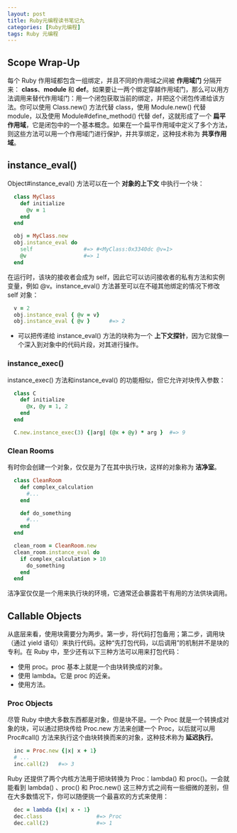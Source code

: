 ```yaml
---
layout: post
title: Ruby元编程读书笔记九
categories: [Ruby元编程]
tags: Ruby 元编程
---
```


## Scope Wrap-Up

每个 Ruby 作用域都包含一组绑定，并且不同的作用域之间被 **作用域门** 分隔开来： **class**、**module** 和 **def**。如果要让一两个绑定穿越作用域门，那么可以用方法调用来替代作用域门：用一个闭包获取当前的绑定，并把这个闭包传递给该方法。你可以使用 Class.new() 方法代替 class，使用 Module.new() 代替 module，以及使用 Module#define_method() 代替 def，这就形成了一个 **扁平作用域**，它是闭包中的一个基本概念。如果在一个扁平作用域中定义了多个方法，则这些方法可以用一个作用域门进行保护，并共享绑定，这种技术称为 **共享作用域**。

## instance_eval()

Object#instance_eval() 方法可以在一个 **对象的上下文** 中执行一个块：
```ruby
  class MyClass
    def initialize
      @v = 1
    end
  end

  obj = MyClass.new
  obj.instance_eval do
    self                #=> #<MyClass:0x3340dc @v=1>
    @v                  #=> 1
  end
```
在运行时，该块的接收者会成为 self，因此它可以访问接收者的私有方法和实例变量，例如 @v。instance_eval() 方法甚至可以在不碰其他绑定的情况下修改 self 对象：
```ruby
  v = 2
  obj.instance_eval { @v = v}
  obj.instance_eval { @v }      #=> 2
```
* 可以把传递给 instance_eval() 方法的块称为一个 **上下文探针**，因为它就像一个深入到对象中的代码片段，对其进行操作。

### instance_exec()
instance_exec() 方法和instance_eval() 的功能相似，但它允许对块传入参数：
```ruby
  class C
    def initialize
      @x, @y = 1, 2
    end
  end

  C.new.instance_exec(3) {|arg| (@x + @y) * arg }  #=> 9
```

### Clean Rooms
有时你会创建一个对象，仅仅是为了在其中执行块，这样的对象称为 **洁净室**。
```ruby
  class CleanRoom
    def complex_calculation
      #...
    end

    def do_something
      #...
    end
  end

  clean_room = CleanRoom.new
  clean_room.instance_eval do
    if complex_calculation > 10
      do_something
    end
  end
```
洁净室仅仅是一个用来执行块的环境，它通常还会暴露若干有用的方法供块调用。

## Callable Objects

从底层来看，使用块需要分为两步。第一步，将代码打包备用；第二步，调用块（通过 yield 语句）来执行代码。这种“先打包代码，以后调用”的机制并不是块的专利。在 Ruby 中，至少还有以下三种方法可以用来打包代码：
* 使用 proc。proc 基本上就是一个由块转换成的对象。
* 使用 lambda。它是 proc 的近亲。
* 使用方法。

### Proc Objects
尽管 Ruby 中绝大多数东西都是对象，但是块不是。一个 Proc 就是一个转换成对象的块，可以通过把块传给 Proc.new 方法来创建一个 Proc，以后就可以用 Proc#call() 方法来执行这个由块转换而来的对象，这种技术称为 **延迟执行**。
```ruby
  inc = Proc.new {|x| x + 1}
  # ...
  inc.call(2)   #=> 3
```

Ruby 还提供了两个内核方法用于把块转换为 Proc：lambda() 和 proc()。一会就能看到 lambda() 、proc() 和 Proc.new() 这三种方式之间有一些细微的差别，但在大多数情况下，你可以随便挑一个最喜欢的方式来使用：
```ruby
  dec = lambda {|x| x - 1}
  dec.class                 #=> Proc
  dec.call(2)               #=> 1
```

